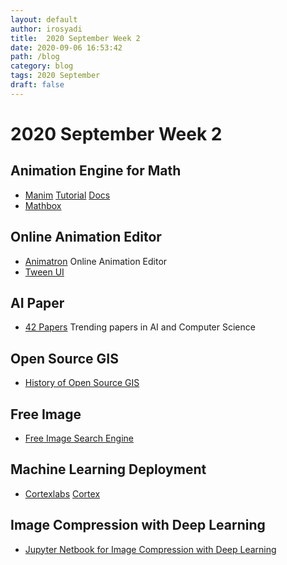 ```yaml
---
layout: default
author: irosyadi
title:  2020 September Week 2
date: 2020-09-06 16:53:42
path: /blog
category: blog
tags: 2020 September
draft: false
---
```


# 2020 September Week 2

## Animation Engine for Math
- [Manim](https://github.com/3b1b/manim) [Tutorial](https://talkingphysics.wordpress.com/2019/01/08/getting-started-animating-with-manim-and-python-3-7/) [Docs](https://eulertour.com/docs/)
- [Mathbox](https://github.com/unconed/mathbox)


## Online Animation Editor
- [Animatron](https://www.animatron.com/) Online Animation Editor
- [Tween UI](https://tweenui.com/animator/)

## AI Paper 
- [42 Papers](https://42papers.com/) Trending papers in AI and Computer Science

## Open Source GIS  
- [History of Open Source GIS](https://makepath.com/history-of-open-source-gis/)


## Free Image
- [Free Image Search Engine](https://zoomstock.com/)

## Machine Learning Deployment
- [Cortexlabs](https://github.com/cortexlabs/cortex/tree/master/examples) [Cortex](https://www.cortex.dev/)

## Image Compression with Deep Learning
- [Jupyter Netbook for Image Compression with Deep Learning](https://colab.research.google.com/github/Justin-Tan/high-fidelity-generative-compression/blob/master/assets/HiFIC_torch_colab_demo.ipynb)